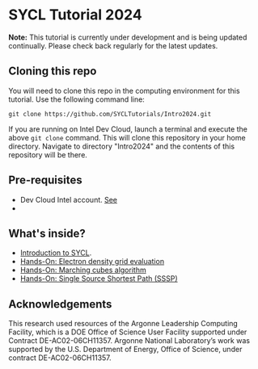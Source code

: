 # SYCL Tutorial 2024

**Note:** This tutorial is currently under development and is being updated continually. Please check back regularly for the latest updates.

## Cloning this repo

You will need to clone this repo in the computing environment for this tutorial. Use the following command line:

```
git clone https://github.com/SYCLTutorials/Intro2024.git
```

If you are running on Intel Dev Cloud, launch a terminal and execute the above `git clone` command. This will clone this repository in your home directory. Navigate to directory "Intro2024" and the contents of this repository will be there.

## Pre-requisites
* Dev Cloud Intel account. [See](https://github.com/SYCLTutorials/Intro2024/blob/main/01-intro/devcloud.md)
* 

## What's inside?
* [Introduction to SYCL](https://github.com/SYCLTutorials/Intro2024/tree/main/01-intro).
* [Hands-On: Electron density grid evaluation](https://github.com/SYCLTutorials/Intro2024/tree/main/02-electrondensity)
* [Hands-On: Marching cubes algorithm](https://github.com/SYCLTutorials/Intro2024/tree/main/03-marchingCubes)
* [Hands-On: Single Source Shortest Path (SSSP)](https://github.com/SYCLTutorials/Intro2024/tree/main/04-sssp)

  
## Acknowledgements
This research used resources of the Argonne Leadership Computing Facility, which is a DOE Office of Science User Facility supported under Contract DE-AC02-06CH11357. Argonne National Laboratory’s work was supported by the U.S. Department of Energy, Office of Science, under contract DE-AC02-06CH11357.


